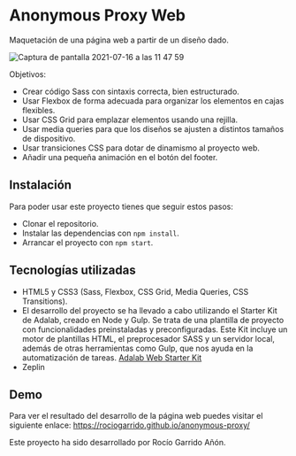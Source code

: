 # Anonymous Proxy Web

Maquetación de una página web a partir de un diseño dado. 

![Captura de pantalla 2021-07-16 a las 11 47 59](https://user-images.githubusercontent.com/77678575/125928570-d249b4e3-c415-40d0-ac87-ba5707bea501.png)

Objetivos:

- Crear código Sass con sintaxis correcta, bien estructurado.
- Usar Flexbox de forma adecuada para organizar los elementos en cajas flexibles.
- Usar CSS Grid para emplazar elementos usando una rejilla.
- Usar media queries para que los diseños se ajusten a distintos tamaños de dispositivo.
- Usar transiciones CSS para dotar de dinamismo al proyecto web.
- Añadir una pequeña animación en el botón del footer.

## Instalación

Para poder usar este proyecto tienes que seguir estos pasos:

- Clonar el repositorio.
- Instalar las dependencias con ```npm install```.
- Arrancar el proyecto con ```npm start```.

## Tecnologías utilizadas

- HTML5 y CSS3 (Sass, Flexbox, CSS Grid, Media Queries, CSS Transitions).
- El desarrollo del proyecto se ha llevado a cabo utilizando el Starter Kit de Adalab, creado en Node y Gulp. Se trata de una plantilla de proyecto con funcionalidades preinstaladas y preconfiguradas. Este Kit incluye un motor de plantillas HTML, el preprocesador SASS y un servidor local, además de otras herramientas como Gulp, que nos ayuda en la automatización de tareas. [Adalab Web Starter Kit](https://github.com/Adalab/adalab-web-starter-kit)
- Zeplin

## Demo

Para ver el resultado del desarrollo de la página web puedes visitar el siguiente enlace: https://rociogarrido.github.io/anonymous-proxy/

Este proyecto ha sido desarrollado por Rocío Garrido Añón.
